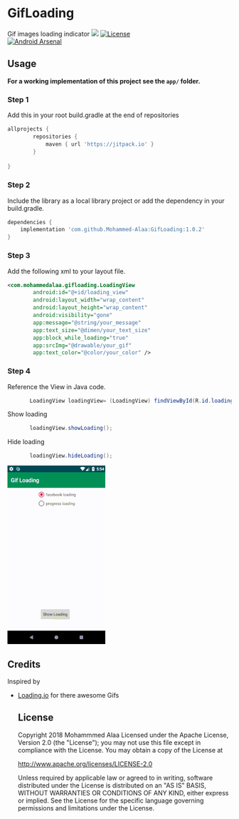 # GifLoading
Gif images loading indicator
[![](https://jitpack.io/v/Mohammed-Alaa/GifLoading.svg)](https://jitpack.io/#Mohammed-Alaa/GifLoading)
[![License](https://img.shields.io/badge/license-Apache%202-green.svg)](https://www.apache.org/licenses/LICENSE-2.0)  
[![Android Arsenal](https://img.shields.io/badge/Android%20Arsenal-GifLoading-brightgreen.svg?style=flat)](https://android-arsenal.com/details/1/7512)
## Usage

**For a working implementation of this project see the `app/` folder.**

### Step 1

Add this in your root build.gradle at the end of repositories
```groovy
allprojects {
		repositories {
			maven { url 'https://jitpack.io' }
		}
     
}
```

### Step 2

Include the library as a local library project or add the dependency in your build.gradle.

```groovy
dependencies {
    implementation 'com.github.Mohammed-Alaa:GifLoading:1.0.2'
}
```	

### Step 3

Add the following xml to your layout file.

```xml
<com.mohammedalaa.gifloading.LoadingView
        android:id="@+id/loading_view"
        android:layout_width="wrap_content"
        android:layout_height="wrap_content"
        android:visibility="gone"
        app:message="@string/your_message"
        app:text_size="@dimen/your_text_size"
        app:block_while_loading="true"
        app:srcImg="@drawable/your_gif"
        app:text_color="@color/your_color" />
```

### Step 4

Reference the View in Java code.

```java
       LoadingView loadingView= (LoadingView) findViewById(R.id.loading_view);
```
Show loading
```java
       loadingView.showLoading();
```
Hide loading
```java
       loadingView.hideLoading();
```
  ![](gifloading.gif)
  
  
  ## Credits

Inspired by 

- [Loading.io](https://www.loading.io) for there awesome Gifs
  
  ## License

    Copyright 2018 Mohammmed Alaa
	Licensed under the Apache License, Version 2.0 (the "License");
	you may not use this file except in compliance with the License.
	You may obtain a copy of the License at

     http://www.apache.org/licenses/LICENSE-2.0

	Unless required by applicable law or agreed to in writing, software
	distributed under the License is distributed on an "AS IS" BASIS,
	WITHOUT WARRANTIES OR CONDITIONS OF ANY KIND, either express or implied.
	See the License for the specific language governing permissions and
	limitations under the License.
  
